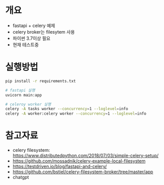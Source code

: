 # 개요
* fastapi + celery 예제
* celery broker는 filesytem 사용
* 파이썬 3.7이상 필요
* 현재 테스트중

# 실행방법
```bash
pip install -r requirements.txt

# fastapi 실행
uvicorn main:app

# celeroy worker 실행
celery -A tasks worker --concurrency=1 --loglevel=info
celery -A worker:celery worker --concurrency=1 --loglevel=info
```

# 참고자료
* celery filesystem: https://www.distributedpython.com/2018/07/03/simple-celery-setup/
* https://github.com/mossadnik/celery-example-local-filesystem
* https://testdriven.io/blog/fastapi-and-celery/
* https://github.com/bstiel/celery-filesystem-broker/tree/master/app
* chatgpt

